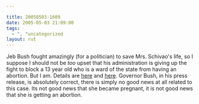 ```yaml
---

title: 20050503-1609
date: 2005-05-03 21:09:00
tags:
  - ", "uncategorized
layout: rut
---
```


<p>
 Jeb Bush fought amazingly (for a politician) to save
 Mrs. Schivao's life, so I suppose I should not be
 <em>too</em> upset that his administration is giving
 up the fight to block a 13 year old who is a ward of
 the state from having an abortion.  But I am.  Details are <a href="http://news.findlaw.com/ap/o/632/05-03-2005/d960000c8fbbc8f6.html">here</a>
 and <a href="http://news.bbc.co.uk/2/hi/americas/4510847.stm">here</a>.
 Governor Bush, in his press release, is absolutely correct, there
 is simply no good news at all related to this case.  Its not good
 news that she became pregnant, it is not good news that she is
 getting an abortion.</p>

